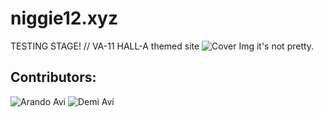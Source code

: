 # niggie12.xyz
TESTING STAGE! // VA-11 HALL-A themed site
![Cover Img](https://i.imgur.com/gQ7bGlS.gif "Va11 Hall-A")
it's not pretty.

## Contributors:
![Arando Avi](https://i.imgur.com/wX3D5Lb.png "Arando")
![Demi Avi](https://i.imgur.com/kSmy5Ix.png "Demiture")
